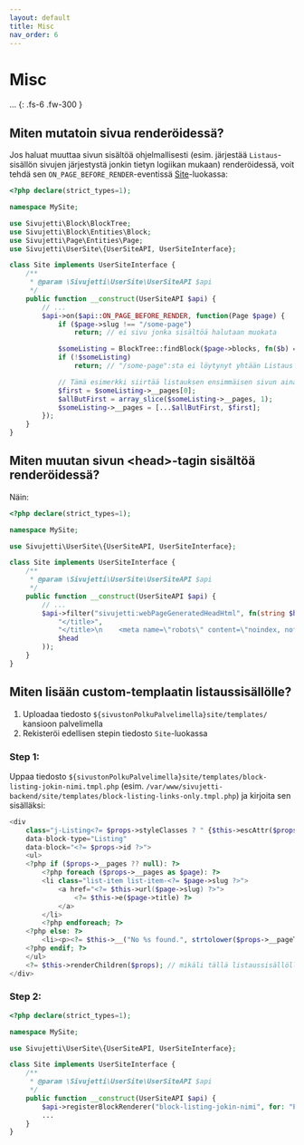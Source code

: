 ```yaml
---
layout: default
title: Misc
nav_order: 6
---
```


# Misc

...
{: .fs-6 .fw-300 }

## Miten mutatoin sivua renderöidessä?

Jos haluat muuttaa sivun sisältöä ohjelmallisesti (esim. järjestää `Listaus`-sisällön sivujen järjestystä jonkin tietyn logiikan mukaan) renderöidessä, voit tehdä sen `ON_PAGE_BEFORE_RENDER`-eventissä [Site](../api/user-site/sivujetti_user-site_user-site-api.html)-luokassa:

```php
<?php declare(strict_types=1);

namespace MySite;

use Sivujetti\Block\BlockTree;
use Sivujetti\Block\Entities\Block;
use Sivujetti\Page\Entities\Page;
use Sivujetti\UserSite\{UserSiteAPI, UserSiteInterface};

class Site implements UserSiteInterface {
    /**
     * @param \Sivujetti\UserSite\UserSiteAPI $api
     */
    public function __construct(UserSiteAPI $api) {
        // ...
        $api->on($api::ON_PAGE_BEFORE_RENDER, function(Page $page) {
            if ($page->slug !== "/some-page")
                return; // ei sivu jonka sisältöä halutaan muokata

            $someListing = BlockTree::findBlock($page->blocks, fn($b) => $b->type === Block::TYPE_LISTING);
            if (!$someListing)
                return; // "/some-page":sta ei löytynyt yhtään Listaus -sisältölohkoa

            // Tämä esimerkki siirtää listauksen ensimmäisen sivun aina viimeiseksi
            $first = $someListing->__pages[0];
            $allButFirst = array_slice($someListing->__pages, 1);
            $someListing->__pages = [...$allButFirst, $first];
        });
    }
}

```

## Miten muutan sivun &lt;head&gt;-tagin sisältöä renderöidessä?

Näin:

```php
<?php declare(strict_types=1);

namespace MySite;

use Sivujetti\UserSite\{UserSiteAPI, UserSiteInterface};

class Site implements UserSiteInterface {
    /**
     * @param \Sivujetti\UserSite\UserSiteAPI $api
     */
    public function __construct(UserSiteAPI $api) {
        // ...
        $api->filter("sivujetti:webPageGeneratedHeadHtml", fn(string $head) => str_replace(
            "</title>",
            "</title>\n    <meta name=\"robots\" content=\"noindex, nofollow, nosnippet, noarchive\">",
            $head
        ));
    }
}

```

## Miten lisään custom-templaatin listaussisällölle?

1. Uploadaa tiedosto `${sivustonPolkuPalvelimella}site/templates/` kansioon palvelimella
1. Rekisteröi edellisen stepin tiedosto `Site`-luokassa

### Step 1:

Uppaa tiedosto `${sivustonPolkuPalvelimella}site/templates/block-listing-jokin-nimi.tmpl.php` (esim. `/var/www/sivujetti-backend/site/templates/block-listing-links-only.tmpl.php`) ja kirjoita sen sisälläksi:

```php
<div
    class="j-Listing<?= $props->styleClasses ? " {$this->escAttr($props->styleClasses)}" : "" ?>"
    data-block-type="Listing"
    data-block="<?= $props->id ?>">
    <ul>
    <?php if ($props->__pages ?? null): ?>
        <?php foreach ($props->__pages as $page): ?>
        <li class="list-item list-item-<?= $page->slug ?>">
            <a href="<?= $this->url($page->slug) ?>">
                <?= $this->e($page->title) ?>
            </a>
        </li>
        <?php endforeach; ?>
    <?php else: ?>
        <li><p><?= $this->__("No %s found.", strtolower($props->__pageType->friendlyNamePlural)) ?></p></li>
    <?php endif; ?>
    </ul>
    <?= $this->renderChildren($props); // mikäli tällä listaussisällöllä on lapsisisältöä ?>
</div>
```

### Step 2:
```php
<?php declare(strict_types=1);

namespace MySite;

use Sivujetti\UserSite\{UserSiteAPI, UserSiteInterface};

class Site implements UserSiteInterface {
    /**
     * @param \Sivujetti\UserSite\UserSiteAPI $api
     */
    public function __construct(UserSiteAPI $api) {
        $api->registerBlockRenderer("block-listing-jokin-nimi", for: "Pages");
        ...
    }
}

```